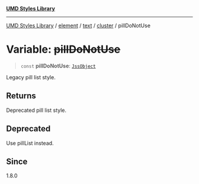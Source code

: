 [**UMD Styles Library**](../../../../../../README.md)

***

[UMD Styles Library](../../../../../../README.md) / [element](../../../../../README.md) / [text](../../../README.md) / [cluster](../README.md) / pillDoNotUse

# Variable: ~~pillDoNotUse~~

> `const` **pillDoNotUse**: [`JssObject`](../../../../../../utilities/namespaces/transform/type-aliases/JssObject.md)

Legacy pill list style.

## Returns

Deprecated pill list style.

## Deprecated

Use pillList instead.

## Since

1.8.0
